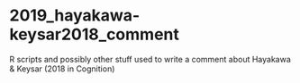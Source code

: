 # 2019_hayakawa-keysar2018_comment
R scripts and possibly other stuff used to write a comment about Hayakawa &amp; Keysar (2018 in Cognition)
